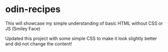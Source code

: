 # odin-recipes
This will showcase my simple understanding of basic HTML without CSS or JS (Smiley Face)

Updated this project with some simple CSS to make it look slightly better and did not change the content!